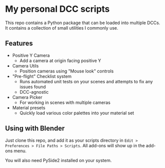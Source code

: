# My personal DCC scripts

This repo contains a Python package that can be loaded into multiple DCCs. It contains a collection of small utilities I commonly use.

## Features

- Positive Y Camera
  - Add a camera at origin facing positive Y
- Camera Utils
  - Position cameras using "Mouse look" controls
- "Pre-flight" Checklist system
  - Runs automated unit tests on your scenes and attempts to fix any issues found
  - DCC-agnostic
- Camera Picker
  - For working in scenes with multiple cameras
- Material presets
  - Quickly load various color palettes into your material set

## Using with Blender

Just clone this repo, and add it as your scripts directory in `Edit > Preferences > File Paths > Scripts`. All add-ons will show up in the add-ons menu.

You will also need PySide2 installed on your system.
